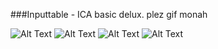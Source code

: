 ###Inputtable - ICA basic delux. plez gif monah 


![Alt Text](https://media.giphy.com/media/gj057zIpAB0yqyfGZG/giphy.gif)
![Alt Text](https://media.giphy.com/media/loM7xB5YTAoENETg2P/giphy.gif)
![Alt Text](https://media.giphy.com/media/SvonehsCDSpk1JKIQd/giphy.gif)
![Alt Text](https://media.giphy.com/media/cn9ZxwfaKcGezoaqnc/giphy.gif)




